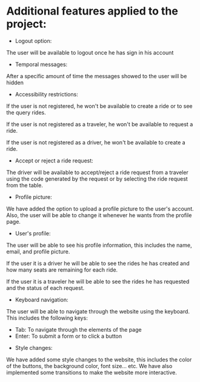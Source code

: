 # Additional features applied to the project:

* Logout option:
  
The user will be available to logout once he has sign in his account

* Temporal messages:
  
After a specific amount of time the messages showed to the user will be hidden

* Accessibility restrictions:
  
If the user is not registered, he won't be available to create a ride or to see the query rides.

If the user is not registered as a traveler, he won't be available to request a ride.

If the user is not registered as a driver, he won't be available to create a ride.

* Accept or reject a ride request:

The driver will be available to accept/reject a ride request from a traveler using the code 
generated by the request or by selecting the ride request from the table.

* Profile picture:

We have added the option to upload a profile picture to the user's account. Also, the user 
will be able to change it whenever he wants from the profile page.


* User's profile:

The user will be able to see his profile information, this includes the name, email, and profile 
picture. 

If the user it is a driver he will be able to see the rides he has created and how many 
seats are remaining for each ride.

If the user it is a traveler he will be able to see the rides he has requested and the status of 
each request.

* Keyboard navigation:

The user will be able to navigate through the website using the keyboard. This includes the
following keys:
  - Tab: To navigate through the elements of the page
  - Enter: To submit a form or to click a button

* Style changes:

We have added some style changes to the website, this includes the color of the buttons, the
background color, font size... etc. We have also implemented some transitions to make the
website more interactive.